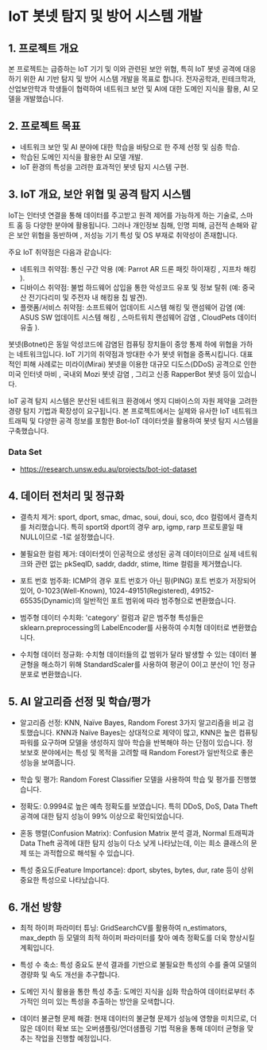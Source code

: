 # IoT 봇넷 탐지 및 방어 시스템 개발
## 1. 프로젝트 개요
본 프로젝트는 급증하는 IoT 기기 및 이와 관련된 보안 위협, 특히 IoT 봇넷 공격에 대응하기 위한 AI 기반 탐지 및 방어 시스템 개발을 목표로 합니다. 전자공학과, 핀테크학과, 산업보안학과 학생들이 협력하여 네트워크 보안 및 AI에 대한 도메인 지식을 활용, AI 모델을 개발했습니다.

## 2. 프로젝트 목표
- 네트워크 보안 및 AI 분야에 대한 학습을 바탕으로 한 주제 선정 및 심층 학습.
- 학습된 도메인 지식을 활용한 AI 모델 개발.
- IoT 환경의 특성을 고려한 효과적인 봇넷 탐지 시스템 구현.

## 3. IoT 개요, 보안 위협 및 공격 탐지 시스템
IoT는 인터넷 연결을 통해 데이터를 주고받고 원격 제어를 가능하게 하는 기술로, 스마트 홈 등 다양한 분야에 활용됩니다. 그러나 개인정보 침해, 인명 피해, 금전적 손해와 같은 보안 위협을 동반하며 , 저성능 기기 특성 및 OS 부재로 취약성이 존재합니다.

주요 IoT 취약점은 다음과 같습니다:
- 네트워크 취약점: 통신 구간 악용 (예: Parrot AR 드론 패킷 하이재킹 , 지프차 해킹 ).
- 디바이스 취약점: 불법 하드웨어 삽입을 통한 악성코드 유포 및 정보 탈취 (예: 중국산 전기다리미 및 주전자 내 해킹용 칩 발견).
- 플랫폼/서비스 취약점: 소프트웨어 업데이트 시스템 해킹 및 랜섬웨어 감염 (예: ASUS SW 업데이트 시스템 해킹 , 스마트워치 랜섬웨어 감염 , CloudPets 데이터 유출 ).

봇넷(Botnet)은 동일 악성코드에 감염된 컴퓨팅 장치들이 중앙 통제 하에 위협을 가하는 네트워크입니다. IoT 기기의 취약점과 방대한 수가 봇넷 위협을 증폭시킵니다. 대표적인 피해 사례로는 미라이(Mirai) 봇넷을 이용한 대규모 디도스(DDoS) 공격으로 인한 미국 인터넷 마비 , 국내외 Mozi 봇넷 감염 , 그리고 신종 RapperBot 봇넷 등이 있습니다.

IoT 공격 탐지 시스템은 분산된 네트워크 환경에서 엣지 디바이스의 자원 제약을 고려한 경량 탐지 기법과 확장성이 요구됩니다. 본 프로젝트에서는 실제와 유사한 IoT 네트워크 트래픽 및 다양한 공격 정보를 포함한 Bot-IoT 데이터셋을 활용하여 봇넷 탐지 시스템을 구축했습니다.

### Data Set
- https://research.unsw.edu.au/projects/bot-iot-dataset


## 4. 데이터 전처리 및 정규화
- 결측치 제거: sport, dport, smac, dmac, soui, doui, sco, dco 컬럼에서 결측치를 처리했습니다. 특히 sport와 dport의 경우 arp, igmp, rarp 프로토콜일 때 NULL이므로 -1로 설정했습니다.

- 불필요한 컬럼 제거: 데이터셋이 인공적으로 생성된 공격 데이터이므로 실제 네트워크와 관련 없는 pkSeqID, saddr, daddr, stime, ltime 컬럼을 제거했습니다.

- 포트 번호 범주화: ICMP의 경우 포트 번호가 아닌 핑(PING) 포트 번호가 저장되어 있어, 0-1023(Well-Known), 1024-49151(Registered), 49152-65535(Dynamic)의 일반적인 포트 범위에 따라 범주형으로 변환했습니다.

- 범주형 데이터 수치화: 'category' 컬럼과 같은 범주형 특성들은 sklearn.preprocessing의 LabelEncoder를 사용하여 수치형 데이터로 변환했습니다.

- 수치형 데이터 정규화: 수치형 데이터들의 값 범위가 달라 발생할 수 있는 데이터 불균형을 해소하기 위해 StandardScaler를 사용하여 평균이 0이고 분산이 1인 정규분포로 변환했습니다.

## 5. AI 알고리즘 선정 및 학습/평가
- 알고리즘 선정:
KNN, Naïve Bayes, Random Forest 3가지 알고리즘을 비교 검토했습니다. KNN과 Naïve Bayes는 상대적으로 제약이 많고, KNN은 높은 컴퓨팅 파워를 요구하며 모델을 생성하지 않아 학습을 반복해야 하는 단점이 있습니다. 정보보호 분야에서는 특성 및 목적을 고려할 때 Random Forest가 일반적으로 좋은 성능을 보여줍니다.

- 학습 및 평가:
Random Forest Classifier 모델을 사용하여 학습 및 평가를 진행했습니다.

- 정확도: 0.9994로 높은 예측 정확도를 보였습니다. 특히 DDoS, DoS, Data Theft 공격에 대한 탐지 성능이 99% 이상으로 확인되었습니다.

- 혼동 행렬(Confusion Matrix): Confusion Matrix 분석 결과, Normal 트래픽과 Data Theft 공격에 대한 탐지 성능이 다소 낮게 나타났는데, 이는 희소 클래스의 문제 또는 과적합으로 해석될 수 있습니다.

- 특성 중요도(Feature Importance): dport, sbytes, bytes, dur, rate 등이 상위 중요한 특성으로 나타났습니다.




## 6. 개선 방향
- 최적 하이퍼 파라미터 튜닝: GridSearchCV를 활용하여 n_estimators, max_depth 등 모델의 최적 하이퍼 파라미터를 찾아 예측 정확도를 더욱 향상시킬 계획입니다.

- 특성 수 축소: 특성 중요도 분석 결과를 기반으로 불필요한 특성의 수를 줄여 모델의 경량화 및 속도 개선을 추구합니다.
  
- 도메인 지식 활용을 통한 특성 추출: 도메인 지식을 심화 학습하여 데이터로부터 추가적인 의미 있는 특성을 추출하는 방안을 모색합니다.
  
- 데이터 불균형 문제 해결: 현재 데이터의 불균형 문제가 성능에 영향을 미치므로, 더 많은 데이터 확보 또는 오버샘플링/언더샘플링 기법 적용을 통해 데이터 균형을 맞추는 작업을 진행할 예정입니다.